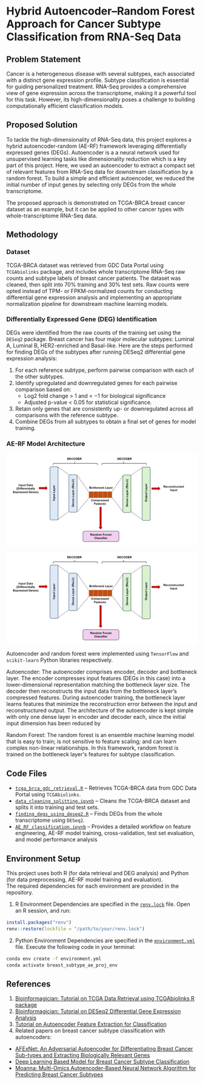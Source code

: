 # Hybrid Autoencoder–Random Forest Approach for Cancer Subtype Classification from RNA-Seq Data

## Problem Statement
Cancer is a heterogeneous disease with several subtypes, each associated with a distinct gene expression profile. Subtype classification is essential for guiding personalized treatment. RNA-Seq provides a comprehensive view of gene expression across the transcriptome, making it a powerful tool for this task. However, its high-dimensionality poses a challenge to building computationally efficient classification models.

## Proposed Solution
To tackle the high-dimensionality of RNA-Seq data, this project explores a hybrid autoencoder-random (AE-RF) framework leveraging differentially expressed genes (DEGs). Autoencoder is a a neural network used for unsupervised learning tasks like dimensionality reduction which is a key part of this project. Here, we used an autoencoder to extract a compact set of relevant features from RNA-Seq data for downstream classification by a random forest. To build a simple and efficient autoencoder, we reduced the initial number of input genes by selecting only DEGs from the whole transcriptome.

The proposed approach is demonstrated on TCGA-BRCA breast cancer dataset as an example, but it can be applied to other cancer types with whole-transcriptome RNA-Seq data.

## Methodology

### Dataset
TCGA-BRCA dataset was retrieved from GDC Data Portal using `TCGAbiolinks` package, and includes whole transcriptome RNA-Seq raw counts and subtype labels of breast cancer patients. The dataset was cleaned, then split into 70% training and 30% test sets. Raw counts were opted instead of TPM- or FPKM-normalized counts for conducting differential gene expression analysis and implementing an appropriate normalization pipeline for downstream machine learning models.

### Differentially Expressed Gene (DEG) Identification
DEGs were identified from the raw counts of the training set using the `DESeq2` package. Breast cancer has four major molecular subtypes: Luminal A, Luminal B, HER2-enriched and Basal-like. Here are the steps performed for finding DEGs of the subtypes after running DESeq2 differential gene expression analysis:

1. For each reference subtype, perform pairwise comparison with each of the other subtypes.
2. Identify upregulated and downregulated genes for each pairwise comparison based on:
   * Log2 fold change > 1 and < −1 for biological significance
   * Adjusted p-value < 0.05 for statistical significance.
3. Retain only genes that are consistently up- or downregulated across all comparisons with the reference subtype.
4. Combine DEGs from all subtypes to obtain a final set of genes for model training.

### AE-RF Model Architecture
![Model Architecture](model_architecture.png)

<p align="center">
  <img src="model_architecture.png" alt="AE-RF Model Architecture" width="850"/>
</p>

Autoencoder and random forest were implemented using `TensorFlow` and `scikit-learn` Python libraries respectively.

Autoencoder:
The autoencoder comprises encoder, decoder and bottleneck layer. The encoder compresses input features (DEGs in this case) into a lower-dimensional representation matching the bottleneck layer size. The decoder then reconstructs the input data from the bottleneck layer’s compressed features. During autoencoder training, the bottleneck layer learns features that minimize the reconstruction error between the input and reconstructured output. The architecture of the autoencoder is kept simple with only one dense layer in encoder and decoder each, since the initial input dimension has been reduced by 

Random Forest:
The random forest is an ensemble machine learning model that is easy to train; is not sensitive to feature scaling; and can learn complex non-linear relationships. In this framework, random forest is trained on the bottleneck layer's features for subtype classification.

## Code Files
*  [`tcga_brca_gdc_retrieval.R`](R_scripts/tcga_brca_gdc_retrieval.R) – Retrieves TCGA-BRCA data from GDC Data Portal using `TCGAbiolinks`.  
*  [`data_cleaning_splitting.ipynb`](jupyter_notebooks/data_cleaning_splitting.ipynb) – Cleans the TCGA-BRCA dataset and splits it into training and test sets.
*  [`finding_degs_using_deseq2.R`](R_scripts/finding_degs_using_deseq2.R) – Finds DEGs from the whole transcriptome using `DESeq2`. 
*  [`AE_RF_classification.ipynb`](jupyter_notebooks/AE_RF_classification.ipynb) – Provides a detailed workflow on feature engineering, AE-RF model training, cross-validation, test set evaluation, and model performance analysis

## Environment Setup

This project uses both R (for data retrieval and DEG analysis) and Python (for data preprocessing, AE-RF model training and evaluation).  
The required dependencies for each environment are provided in the repository.

1. R Environment
Dependencies are specified in the [`renv.lock`](renv.lock) file. Open an R session, and run:

```r
install.packages("renv")
renv::restore(lockfile = "/path/to/your/renv.lock")
```

2. Python Environment
Dependencies are specified in the [`environment.yml`](`environment.yml) file. Execute the following code in your terminal:

```bash
conda env create -f environment.yml
conda activate breast_subtype_ae_proj_env
```

## References
1. [Bioinformagician: Tutorial on TCGA Data Retrieval using TCGAbiolinks R package](https://www.youtube.com/watch?v=UWXv9dUpxNE&t=26s)
2. [Bioinformagician: Tutorial on DESeq2 Differential Gene Expression Analysis](https://www.youtube.com/watch?v=OzNzO8qwwp0)
3. [Tutorial on Autoencoder Feature Extraction for Classification](https://machinelearningmastery.com/autoencoder-for-classification/)
4. Related papers on breast cancer subtype classification with autoencoders:
  * [AFExNet: An Adversarial Autoencoder for Differentiating Breast Cancer Sub-types and Extracting Biologically Relevant Genes](https://ieeexplore.ieee.org/abstract/document/9378938)
  * [Deep Learning Based Model for Breast Cancer Subtype Classification](https://arxiv.org/abs/2111.03923)
  * [Moanna: Multi-Omics Autoencoder-Based Neural Network Algorithm for Predicting Breast Cancer Subtypes](https://ieeexplore.ieee.org/document/10029336)
